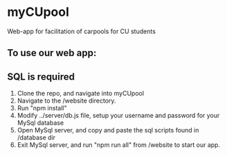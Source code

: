 # myCUpool
Web-app for facilitation of carpools for CU students

## To use our web app:
## SQL is required

1. Clone the repo, and navigate into myCUpool
2. Navigate to the /website directory.
3. Run "npm install"
4. Modify ../server/db.js file, setup your username and password for your MySql database
5. Open MySql server, and copy and paste the sql scripts found in /database dir
6. Exit MySql server, and run "npm run all" from /website to start our app.
